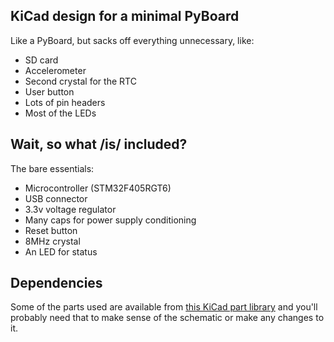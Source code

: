 KiCad design for a minimal PyBoard
--
Like a PyBoard, but sacks off everything unnecessary, like:

* SD card
* Accelerometer
* Second crystal for the RTC
* User button
* Lots of pin headers
* Most of the LEDs

Wait, so what /is/ included?
--

The bare essentials:

* Microcontroller (STM32F405RGT6)
* USB connector
* 3.3v voltage regulator
* Many caps for power supply conditioning
* Reset button
* 8MHz crystal
* An LED for status

Dependencies
--

Some of the parts used are available from [this KiCad part library](https://github.com/derpston/derplib-kicad) and you'll probably need that to make sense of the schematic or make any changes to it.


